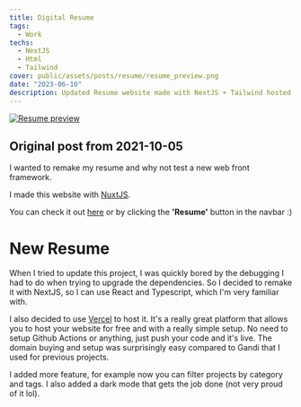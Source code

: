 ```yaml
---
title: Digital Resume
tags:
  - Work
techs:
  - NextJS
  - Html
  - Tailwind
cover: public/assets/posts/resume/resume_preview.png
date: "2023-06-10"
description: Updated Resume website made with NextJS + Tailwind hosted on Vercel
---
```


<a href="https://resume.gabriel.vidal--ayrinhac.xyz/" target="_blank" >
<img src="/assets/posts/resume/resume_preview.png" alt="Resume preview" class="w-full rounded-lg shadow-lg">
</a>

## Original post from 2021-10-05

I wanted to remake my resume and why not test a new web front framework.

I made this website with [NuxtJS](https://nuxtjs.org/).

You can check it out [here](https://resume.gabriel.vidal--ayrinhac.xyz/) or by clicking the **'Resume'** button in the navbar :)

# New Resume

When I tried to update this project, I was quickly bored by the debugging I had to do when trying to upgrade the dependencies. So I decided to remake it with NextJS, so I can use React and Typescript, which I'm very familiar with.

I also decided to use [Vercel](https://vercel.com/) to host it. It's a really great platform that allows you to host your website for free and with a really simple setup. No need to setup Github Actions or anything, just push your code and it's live. The domain buying and setup was surprisingly easy compared to Gandi that I used for previous projects.

I added more feature, for example now you can filter projects by category and tags. I also added a dark mode that gets the job done (not very proud of it lol).
